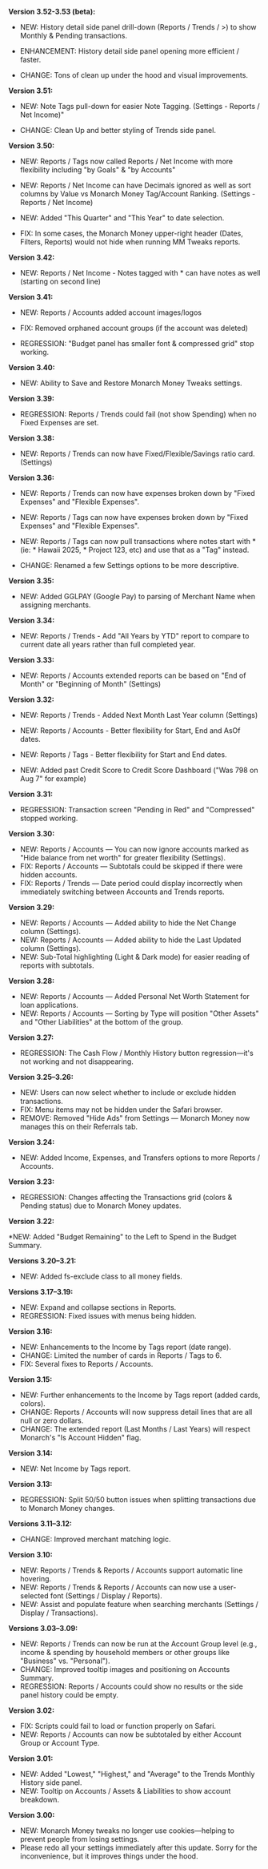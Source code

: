 **Version 3.52-3.53 (beta):**

* NEW: History detail side panel drill-down (Reports / Trends / >) to show Monthly & Pending transactions.

* ENHANCEMENT: History detail side panel opening more efficient / faster.

* CHANGE: Tons of clean up under the hood and visual improvements.

**Version 3.51:**

* NEW: Note Tags pull-down for easier Note Tagging. (Settings - Reports / Net Income)"

* CHANGE: Clean Up and better styling of Trends side panel.
  
**Version 3.50:**

* NEW: Reports / Tags now called Reports / Net Income with more flexibility including "by Goals" & "by Accounts" 

* NEW: Reports / Net Income can have Decimals ignored as well as sort columns by Value vs Monarch Money Tag/Account Ranking. (Settings - Reports / Net Income)

* NEW: Added "This Quarter" and "This Year" to date selection.

* FIX: In some cases, the Monarch Money upper-right header (Dates, Filters, Reports) would not hide when running MM Tweaks reports.

**Version 3.42:**

* NEW: Reports / Net Income - Notes tagged with * can have notes as well (starting on second line)

**Version 3.41:**

* NEW: Reports / Accounts added account images/logos
  
* FIX: Removed orphaned account groups (if the account was deleted)

* REGRESSION: "Budget panel has smaller font & compressed grid" stop working.

**Version 3.40:**

* NEW: Ability to Save and Restore Monarch Money Tweaks settings.

**Version 3.39:**

* REGRESSION: Reports / Trends could fail (not show Spending) when no Fixed Expenses are set. 

**Version 3.38:**

* NEW: Reports / Trends can now have Fixed/Flexible/Savings ratio card. (Settings)

**Version 3.36:**

* NEW: Reports / Trends can now have expenses broken down by "Fixed Expenses" and "Flexible Expenses".

* NEW: Reports / Tags can now have expenses broken down by "Fixed Expenses" and "Flexible Expenses".

* NEW: Reports / Tags can now pull transactions where notes start with * (ie: * Hawaii 2025, * Project 123, etc) and use that as a "Tag" instead.
  
* CHANGE: Renamed a few Settings options to be more descriptive.

**Version 3.35:**

* NEW: Added GGLPAY (Google Pay) to parsing of Merchant Name when assigning merchants.

**Version 3.34:**

* NEW: Reports / Trends - Add "All Years by YTD" report to compare to current date all years rather than full completed year.

**Version 3.33:**

* NEW: Reports / Accounts extended reports can be based on "End of Month" or "Beginning of Month" (Settings)

**Version 3.32:**

* NEW: Reports / Trends - Added Next Month Last Year column (Settings)

* NEW: Reports / Accounts - Better flexibility for Start, End and AsOf dates.

* NEW: Reports / Tags - Better flexibility for Start and End dates.

* NEW: Added past Credit Score to Credit Score Dashboard ("Was 798 on Aug 7" for example)

**Version 3.31:**

* REGRESSION: Transaction screen "Pending in Red" and "Compressed" stopped working.

**Version 3.30:**

* NEW: Reports / Accounts — You can now ignore accounts marked as "Hide balance from net worth" for greater flexibility (Settings).
* FIX: Reports / Accounts — Subtotals could be skipped if there were hidden accounts.
* FIX: Reports / Trends — Date period could display incorrectly when immediately switching between Accounts and Trends reports.

**Version 3.29:**

* NEW: Reports / Accounts — Added ability to hide the Net Change column (Settings).
* NEW: Reports / Accounts — Added ability to hide the Last Updated column (Settings).
* NEW: Sub-Total highlighting (Light & Dark mode) for easier reading of reports with subtotals.

**Version 3.28:**

* NEW: Reports / Accounts — Added Personal Net Worth Statement for loan applications.
* NEW: Reports / Accounts — Sorting by Type will position "Other Assets" and "Other Liabilities" at the bottom of the group.

**Version 3.27:**

* REGRESSION: The Cash Flow / Monthly History button regression—it's not working and not disappearing.

**Version 3.25–3.26:**

* NEW: Users can now select whether to include or exclude hidden transactions.
* FIX: Menu items may not be hidden under the Safari browser.
* REMOVE: Removed "Hide Ads" from Settings — Monarch Money now manages this on their Referrals tab.

**Version 3.24:**

* NEW: Added Income, Expenses, and Transfers options to more Reports / Accounts.

**Version 3.23:**

* REGRESSION: Changes affecting the Transactions grid (colors & Pending status) due to Monarch Money updates.

**Version 3.22:**

*NEW: Added "Budget Remaining" to the Left to Spend in the Budget Summary.

**Versions 3.20–3.21:**

* NEW: Added fs-exclude class to all money fields.

**Versions 3.17–3.19:**

* NEW: Expand and collapse sections in Reports.
* REGRESSION: Fixed issues with menus being hidden.

**Version 3.16:**

* NEW: Enhancements to the Income by Tags report (date range).
* CHANGE: Limited the number of cards in Reports / Tags to 6.
* FIX: Several fixes to Reports / Accounts.

**Version 3.15:**

* NEW: Further enhancements to the Income by Tags report (added cards, colors).
* CHANGE: Reports / Accounts will now suppress detail lines that are all null or zero dollars.
* CHANGE: The extended report (Last Months / Last Years) will respect Monarch's "Is Account Hidden" flag.

**Version 3.14:**

* NEW: Net Income by Tags report.

**Version 3.13:**

* REGRESSION: Split 50/50 button issues when splitting transactions due to Monarch Money changes.

**Versions 3.11–3.12:**

* CHANGE: Improved merchant matching logic.

**Version 3.10:**

* NEW: Reports / Trends & Reports / Accounts support automatic line hovering.
* NEW: Reports / Trends & Reports / Accounts can now use a user-selected font (Settings / Display / Reports).
* NEW: Assist and populate feature when searching merchants (Settings / Display / Transactions).

**Versions 3.03–3.09:**

* NEW: Reports / Trends can now be run at the Account Group level (e.g., income & spending by household members or other groups like "Business" vs. "Personal").
* CHANGE: Improved tooltip images and positioning on Accounts Summary.
* REGRESSION: Reports / Accounts could show no results or the side panel history could be empty.

**Version 3.02:**

* FIX: Scripts could fail to load or function properly on Safari.
* NEW: Reports / Accounts can now be subtotaled by either Account Group or Account Type.

**Version 3.01:**

* NEW: Added "Lowest," "Highest," and "Average" to the Trends Monthly History side panel.
* NEW: Tooltip on Accounts / Assets & Liabilities to show account breakdown.

**Version 3.00:**

* NEW: Monarch Money tweaks no longer use cookies—helping to prevent people from losing settings.
* Please redo all your settings immediately after this update. Sorry for the inconvenience, but it improves things under the hood.

